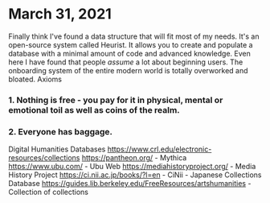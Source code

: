 # March 31, 2021

Finally think I've found a data structure that will fit most of my needs. It's an open-source system called Heurist. It allows you to create and populate a database with a minimal amount of code and advanced knowledge.
Even here I have found that people _assume_ a lot about beginning users. The onboarding system of the entire modern world is totally overworked and bloated.
Axioms
### 1. Nothing is free - you pay for it in physical, mental or emotional toil as well as coins of the realm.
### 2. Everyone has baggage.

Digital Humanities Databases
https://www.crl.edu/electronic-resources/collections
https://pantheon.org/ - Mythica
https://www.ubu.com/ - Ubu Web
https://mediahistoryproject.org/ - Media History Project
https://ci.nii.ac.jp/books/?l=en - CiNii - Japanese Collections Database
https://guides.lib.berkeley.edu/FreeResources/artshumanities - Collection of collections

